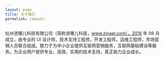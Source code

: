 ```yaml
---
layout: page
title: 关于我们
permalink: /about/
---
```


杭州咨哪儿科技有限公司（简称咨哪儿科技，www.zinaer.com），2016 年 08 月成立，由专业的 UI 设计师，技术支持工程师，开发工程师，运维工程师，市场营销人员联合组成。致力于为中小企业提供互联网营销服务，互联网基础建设等服务。为企业用户提供专业、高效、实用的技术支持，真正助力企业成长。
